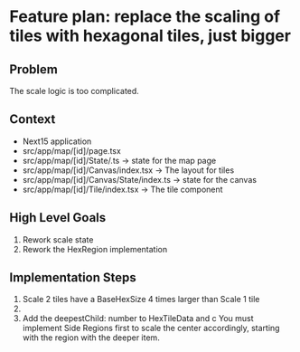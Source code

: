 # Feature plan: replace the scaling of tiles with hexagonal tiles, just bigger

## Problem

The scale logic is too complicated.

## Context

- Next15 application
- src/app/map/[id]/page.tsx
- src/app/map/[id]/State/.ts -> state for the map page
- src/app/map/[id]/Canvas/index.tsx -> The layout for tiles
- src/app/map/[id]/Canvas/State/index.ts -> state for the canvas
- src/app/map/[id]/Tile/index.tsx -> The tile component

## High Level Goals

1. Rework scale state
2. Rework the HexRegion implementation

## Implementation Steps

1. Scale 2 tiles have a BaseHexSize 4 times larger than Scale 1 tile
2.
3. Add the deepestChild: number to HexTileData and c
   You must implement Side Regions first to scale the center accordingly, starting with the region with the deeper item.
